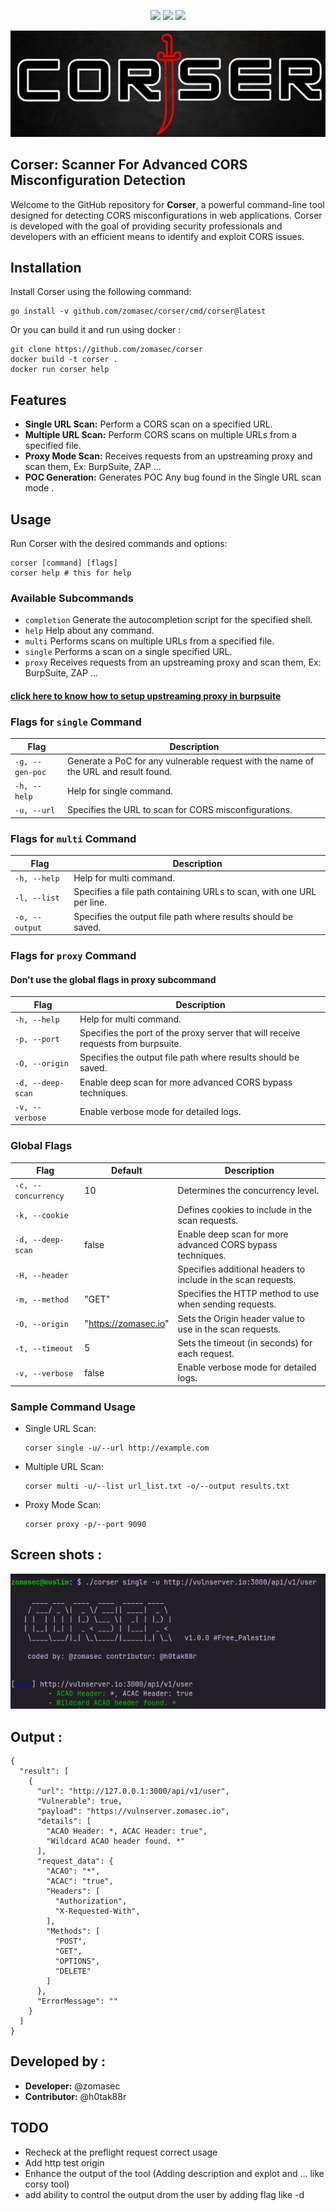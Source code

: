 <p align="center">
  <a href="https://pkg.go.dev/github.com/zomasec/corser/pkg/corser"><img src="https://pkg.go.dev/badge/github.com/zomasec/corser.svg"></a>
  <a href="https://goreportcard.com/report/github.com/zomasec/corser"><img src="https://goreportcard.com/badge/github.com/zomasec/corser"></a> 
<!--   <a href="https://codecov.io/gh/zomasec/corser"><img src="https://codecov.io/gh/zomasec/corser/branch/main/graph/badge.svg"/></a> -->
  <a href="https://twitter.com/intent/follow?screen_name=zomasec"><img src="https://img.shields.io/twitter/follow/zomasec?style=flat&logo=x"></a>
</p>

![CORSER](./static/corser-logo.png)

## Corser: Scanner For Advanced CORS Misconfiguration Detection

Welcome to the GitHub repository for **Corser**, a powerful command-line tool designed for detecting CORS misconfigurations in web applications. Corser is developed with the goal of providing security professionals and developers with an efficient means to identify and exploit CORS issues.

## Installation

Install Corser using the following command:

    go install -v github.com/zomasec/corser/cmd/corser@latest

Or you can build it and run using docker :


    git clone https://github.com/zomasec/corser
    docker build -t corser .
    docker run corser help




## Features

- **Single URL Scan:** Perform a CORS scan on a specified URL.
- **Multiple URL Scan:** Perform CORS scans on multiple URLs from a specified file.
- **Proxy Mode Scan:** Receives requests from an upstreaming proxy and scan them, Ex: BurpSuite, ZAP ...
- **POC Generation:** Generates POC Any bug found in the Single URL scan mode .
## Usage

Run Corser with the desired commands and options:

    corser [command] [flags]
    corser help # this for help 

### Available Subcommands

- `completion` Generate the autocompletion script for the specified shell.
- `help` Help about any command.
- `multi` Performs scans on multiple URLs from a specified file.
- `single` Performs a scan on a single specified URL.
- `proxy` Receives requests from an upstreaming proxy and scan them, Ex: BurpSuite, ZAP ...

#### [click here to know how to setup upstreaming proxy in burpsuite](https://forum.portswigger.net/thread/how-do-i-configure-an-upstream-proxy-in-2022-d6f128fc)

### Flags for `single` Command

| Flag         | Description                                                      |
|--------------|------------------------------------------------------------------|
| `-g, --gen-poc`  | Generate a PoC for any vulnerable request with the name of the URL and result found. |
| `-h, --help`     | Help for single command.                                         |
| `-u, --url`      | Specifies the URL to scan for CORS misconfigurations.            |

### Flags for `multi` Command

| Flag         | Description                                                      |
|--------------|------------------------------------------------------------------|
| `-h, --help`     | Help for multi command.                                          |
| `-l, --list`     | Specifies a file path containing URLs to scan, with one URL per line. |
| `-o, --output`   | Specifies the output file path where results should be saved.    |


### Flags for `proxy` Command

#### Don't use the global flags in proxy subcommand

| Flag         | Description                                                      |
|--------------|------------------------------------------------------------------|
| `-h, --help`     | Help for multi command.                                          |
| `-p, --port`     | Specifies the port of the proxy server that will receive requests from burpsuite. |
| `-O, --origin`   | Specifies the output file path where results should be saved.    |
| `-d, --deep-scan`| Enable deep scan for more advanced CORS bypass techniques.    |
| `-v, --verbose`| Enable verbose mode for detailed logs.    |


### Global Flags

| Flag         | Default        | Description                                             |
|--------------|----------------|---------------------------------------------------------|
| `-c, --concurrency` | 10             | Determines the concurrency level.                        |
| `-k, --cookie`      |                | Defines cookies to include in the scan requests.        |
| `-d, --deep-scan`   | false          | Enable deep scan for more advanced CORS bypass techniques. |
| `-H, --header`      |                | Specifies additional headers to include in the scan requests. |
| `-m, --method`      | "GET"          | Specifies the HTTP method to use when sending requests. |
| `-O, --origin`      | "https://zomasec.io" | Sets the Origin header value to use in the scan requests. |
| `-t, --timeout`     | 5              | Sets the timeout (in seconds) for each request.         |
| `-v, --verbose`     | false          | Enable verbose mode for detailed logs.                  |

### Sample Command Usage

- Single URL Scan:
  
      corser single -u/--url http://example.com

- Multiple URL Scan:

      corser multi -u/--list url_list.txt -o/--output results.txt


- Proxy Mode Scan:

      corser proxy -p/--port 9090



## Screen shots :


![CORSER](./static/corser-single-mode.png)


## Output :

```
{
  "result": [
    {
      "url": "http://127.0.0.1:3000/api/v1/user",
      "Vulnerable": true,
      "payload": "https://vulnserver.zomasec.io",
      "details": [
        "ACAO Header: *, ACAC Header: true",
        "Wildcard ACAO header found. *"
      ],
      "request_data": {
        "ACAO": "*",
        "ACAC": "true",
        "Headers": [
          "Authorization",
          "X-Requested-With",
        ],
        "Methods": [
          "POST",
          "GET",
          "OPTIONS",
          "DELETE"
        ]
      },
      "ErrorMessage": ""
    }
  ]
}
```



## Developed by :

- **Developer:** @zomasec
- **Contributor:** @h0tak88r

## TODO 
- Recheck at the preflight request correct usage
- Add http test origin
- Enhance the output of the tool (Adding description and explot and ... like corsy tool)
- add ability to control the output drom the user by adding flag like -d
